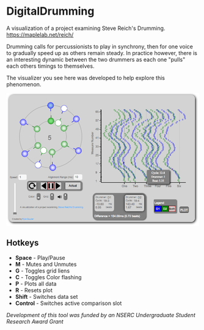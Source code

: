 # DigitalDrumming
A visualization of a project examining Steve Reich's Drumming.
https://maplelab.net/reich/

Drumming calls for percussionists to play in synchrony, then for one voice to gradually speed up as others remain steady. In practice however, there is an interesting dynamic between the two drummers as each one "pulls" each others timings to themselves.

The visualizer you see here was developed to help explore this phenomenon.

![Prototype image](https://github.com/MAPLE-Lab/DigitalDrumming/blob/master/Elements/DemoImage.png)

## Hotkeys
* **Space** - Play/Pause
* **M** - Mutes and Unmutes
* **G** - Toggles grid liens
* **C** - Toggles Color flashing
* **P** - Plots all data
* **R** - Resets plot
* **Shift** - Switches data set
* **Control** - Switches active comparison slot

_Development of this tool was funded by an NSERC Undergraduate Student Research Award Grant_
